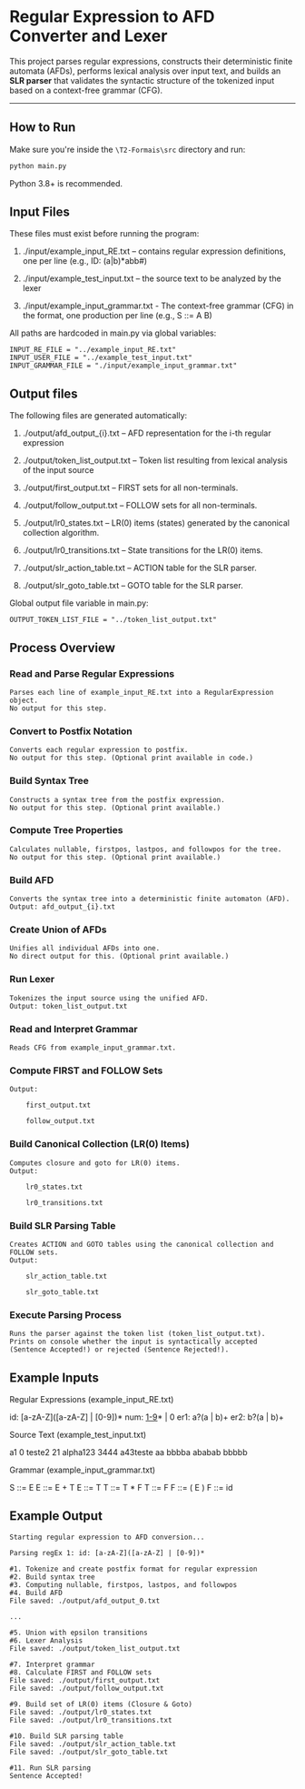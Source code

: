 # Regular Expression to AFD Converter and Lexer

This project parses regular expressions, constructs their deterministic finite automata (AFDs), performs lexical analysis over input text, and builds an **SLR parser** that validates the syntactic structure of the tokenized input based on a context-free grammar (CFG).

---

## How to Run

Make sure you're inside the `\T2-Formais\src` directory and run:

```bash
python main.py
```

Python 3.8+ is recommended.

## Input Files
These files must exist before running the program:

1. ./input/example_input_RE.txt – contains regular expression definitions, 
    one per line (e.g., ID: (a|b)*abb#)

2. ./input/example_test_input.txt – the source text to be analyzed by the lexer

3. ./input/example_input_grammar.txt - The context-free grammar (CFG) in the format,
    one production per line (e.g., S ::= A B)

All paths are hardcoded in main.py via global variables:

```
INPUT_RE_FILE = "../example_input_RE.txt"
INPUT_USER_FILE = "../example_test_input.txt"
INPUT_GRAMMAR_FILE = "./input/example_input_grammar.txt"
```

## Output files
The following files are generated automatically:

1. ./output/afd_output_{i}.txt – AFD representation for the i-th regular expression

2. ./output/token_list_output.txt – Token list resulting from lexical analysis of the input source

3. ./output/first_output.txt – FIRST sets for all non-terminals.

4. ./output/follow_output.txt – FOLLOW sets for all non-terminals.

5. ./output/lr0_states.txt – LR(0) items (states) generated by the canonical collection algorithm.

6. ./output/lr0_transitions.txt – State transitions for the LR(0) items.

7. ./output/slr_action_table.txt – ACTION table for the SLR parser.

8. ./output/slr_goto_table.txt – GOTO table for the SLR parser.


Global output file variable in main.py:
```
OUTPUT_TOKEN_LIST_FILE = "../token_list_output.txt"
```

## Process Overview

### Read and Parse Regular Expressions
    Parses each line of example_input_RE.txt into a RegularExpression object.
    No output for this step.

### Convert to Postfix Notation
    Converts each regular expression to postfix.
    No output for this step. (Optional print available in code.)

### Build Syntax Tree
    Constructs a syntax tree from the postfix expression.
    No output for this step. (Optional print available.)

### Compute Tree Properties
    Calculates nullable, firstpos, lastpos, and followpos for the tree.
    No output for this step. (Optional print available.)

### Build AFD
    Converts the syntax tree into a deterministic finite automaton (AFD).
    Output: afd_output_{i}.txt

### Create Union of AFDs
    Unifies all individual AFDs into one.
    No direct output for this. (Optional print available.)

### Run Lexer
    Tokenizes the input source using the unified AFD.
    Output: token_list_output.txt


### Read and Interpret Grammar
    Reads CFG from example_input_grammar.txt.

### Compute FIRST and FOLLOW Sets
    Output:

        first_output.txt

        follow_output.txt

### Build Canonical Collection (LR(0) Items)
    Computes closure and goto for LR(0) items.
    Output:

        lr0_states.txt

        lr0_transitions.txt

### Build SLR Parsing Table
    Creates ACTION and GOTO tables using the canonical collection and FOLLOW sets.
    Output:

        slr_action_table.txt

        slr_goto_table.txt

### Execute Parsing Process
    Runs the parser against the token list (token_list_output.txt).
    Prints on console whether the input is syntactically accepted (Sentence Accepted!) or rejected (Sentence Rejected!).



## Example Inputs

Regular Expressions (example_input_RE.txt)

id: [a-zA-Z]([a-zA-Z] | [0-9])*
num: [1-9]([0-9])* | 0
er1: a?(a | b)+
er2: b?(a | b)+

Source Text (example_test_input.txt)

a1
0
teste2
21
alpha123
3444
a43teste
aa
bbbba
ababab
bbbbb

Grammar (example_input_grammar.txt)

S ::= E
E ::= E + T
E ::= T
T ::= T * F
T ::= F
F ::= ( E )
F ::= id

## Example Output

```
Starting regular expression to AFD conversion...

Parsing regEx 1: id: [a-zA-Z]([a-zA-Z] | [0-9])*

#1. Tokenize and create postfix format for regular expression
#2. Build syntax tree
#3. Computing nullable, firstpos, lastpos, and followpos
#4. Build AFD
File saved: ./output/afd_output_0.txt

...

#5. Union with epsilon transitions
#6. Lexer Analysis
File saved: ./output/token_list_output.txt

#7. Interpret grammar
#8. Calculate FIRST and FOLLOW sets
File saved: ./output/first_output.txt
File saved: ./output/follow_output.txt

#9. Build set of LR(0) items (Closure & Goto)
File saved: ./output/lr0_states.txt
File saved: ./output/lr0_transitions.txt

#10. Build SLR parsing table
File saved: ./output/slr_action_table.txt
File saved: ./output/slr_goto_table.txt

#11. Run SLR parsing
Sentence Accepted!


```